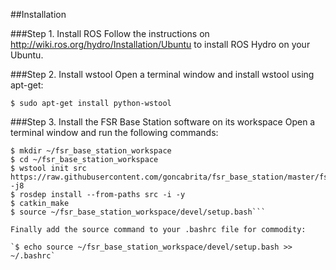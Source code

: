 ##Installation

###Step 1. Install ROS
Follow the instructions on http://wiki.ros.org/hydro/Installation/Ubuntu to install ROS Hydro on your Ubuntu.

###Step 2. Install wstool
Open a terminal window and install wstool using apt-get:

`$ sudo apt-get install python-wstool`

###Step 3. Install the FSR Base Station software on its workspace
Open a terminal window and run the following commands:

```$ source /opt/ros/hydro/setup.bash
$ mkdir ~/fsr_base_station_workspace
$ cd ~/fsr_base_station_workspace
$ wstool init src https://raw.githubusercontent.com/goncabrita/fsr_base_station/master/fsr_base_station.rosinstall -j8
$ rosdep install --from-paths src -i -y
$ catkin_make
$ source ~/fsr_base_station_workspace/devel/setup.bash```

Finally add the source command to your .bashrc file for commodity:

`$ echo source ~/fsr_base_station_workspace/devel/setup.bash >> ~/.bashrc`

